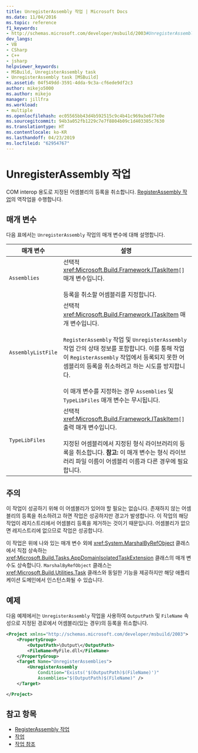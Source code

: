 ```yaml
---
title: UnregisterAssembly 작업 | Microsoft Docs
ms.date: 11/04/2016
ms.topic: reference
f1_keywords:
- http://schemas.microsoft.com/developer/msbuild/2003#UnregisterAssembly
dev_langs:
- VB
- CSharp
- C++
- jsharp
helpviewer_keywords:
- MSBuild, UnregisterAssembly task
- UnregisterAssembly task [MSBuild]
ms.assetid: 04f549dd-3591-4dda-9c3a-cf6ede9df2c3
author: mikejo5000
ms.author: mikejo
manager: jillfra
ms.workload:
- multiple
ms.openlocfilehash: ec05565bb43d4b592515c9c4b41c969a3e677e0e
ms.sourcegitcommit: 94b3a052fb1229c7e7f8804b09c1d403385c7630
ms.translationtype: HT
ms.contentlocale: ko-KR
ms.lasthandoff: 04/23/2019
ms.locfileid: "62954767"
---
```

# <a name="unregisterassembly-task"></a>UnregisterAssembly 작업
COM interop 용도로 지정된 어셈블리의 등록을 취소합니다. [RegisterAssembly 작업](../msbuild/registerassembly-task.md)의 역작업을 수행합니다.

## <a name="parameters"></a>매개 변수
 다음 표에서는 `UnregisterAssembly` 작업의 매개 변수에 대해 설명합니다.

|매개 변수|설명|
|---------------|-----------------|
|`Assemblies`|선택적 <xref:Microsoft.Build.Framework.ITaskItem>`[]` 매개 변수입니다.<br /><br /> 등록을 취소할 어셈블리를 지정합니다.|
|`AssemblyListFile`|선택적 <xref:Microsoft.Build.Framework.ITaskItem> 매개 변수입니다.<br /><br /> `RegisterAssembly` 작업 및 `UnregisterAssembly` 작업 간의 상태 정보를 포함합니다. 이를 통해 작업이 `RegisterAssembly` 작업에서 등록되지 못한 어셈블리의 등록을 취소하려고 하는 시도를 방지합니다.<br /><br /> 이 매개 변수를 지정하는 경우 `Assemblies` 및 `TypeLibFiles` 매개 변수는 무시됩니다.|
|`TypeLibFiles`|선택적 <xref:Microsoft.Build.Framework.ITaskItem>`[]` 출력 매개 변수입니다.<br /><br /> 지정된 어셈블리에서 지정된 형식 라이브러리의 등록을 취소합니다. **참고:**  이 매개 변수는 형식 라이브러리 파일 이름이 어셈블리 이름과 다른 경우에 필요합니다.|

## <a name="remarks"></a>주의
 이 작업이 성공하기 위해 이 어셈블리가 있어야 할 필요는 없습니다. 존재하지 않는 어셈블리의 등록을 취소하려고 하면 작업은 성공하지만 경고가 발생합니다. 이 작업의 해당 작업이 레지스트리에서 어셈블리 등록을 제거하는 것이기 때문입니다. 어셈블리가 없으면 레지스트리에 없으므로 작업은 성공합니다.

 이 작업은 위에 나와 있는 매개 변수 외에 <xref:System.MarshalByRefObject> 클래스에서 직접 상속하는 <xref:Microsoft.Build.Tasks.AppDomainIsolatedTaskExtension> 클래스의 매개 변수도 상속합니다. `MarshalByRefObject` 클래스는 <xref:Microsoft.Build.Utilities.Task> 클래스와 동일한 기능을 제공하지만 해당 애플리케이션 도메인에서 인스턴스화될 수 있습니다.

## <a name="example"></a>예제
 다음 예제에서는 `UnregisterAssembly` 작업을 사용하여 `OutputPath` 및 `FileName` 속성으로 지정된 경로에서 어셈블리(있는 경우)의 등록을 취소합니다.

```xml
<Project xmlns="http://schemas.microsoft.com/developer/msbuild/2003">
    <PropertyGroup>
        <OutputPath>\Output\</OutputPath>
        <FileName>MyFile.dll</FileName>
    </PropertyGroup>
    <Target Name="UnregisterAssemblies">
        <UnregisterAssembly
            Condition="Exists('$(OutputPath)$(FileName)')"
            Assemblies="$(OutputPath)$(FileName)" />
    </Target>

</Project>
```

## <a name="see-also"></a>참고 항목
- [RegisterAssembly 작업](../msbuild/registerassembly-task.md)
- [작업](../msbuild/msbuild-tasks.md)
- [작업 참조](../msbuild/msbuild-task-reference.md)